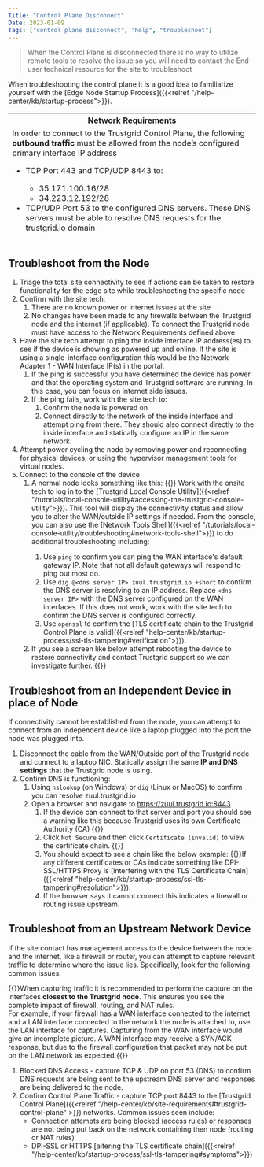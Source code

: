 ```yaml
---
Title: "Control Plane Disconnect"
Date: 2023-01-09
Tags: ["control plane disconnect", "help", "troubleshoot"]
---
```


> When the Control Plane is disconnected there is no way to utilize remote tools to resolve the issue so you will need to contact the End-user technical resource for the site to troubleshoot

When troubleshooting the control plane it is a good idea to familiarize yourself with the [Edge Node Startup Process]({{<relref "/help-center/kb/startup-process">}}). 

<table>
<thead>
<tr>
<th> Network Requirements </th>
</tr>
<tr>
<td>
In order to connect to the Trustgrid Control Plane, the following <strong>outbound traffic</strong> must be allowed from the node’s configured primary interface IP address <br/>
<ul>
    <li>TCP Port 443 and TCP/UDP 8443 to:</li>
        <ul>
            <li>35.171.100.16/28</li>
            <li>34.223.12.192/28</li>
        </ul>
    </li>
    <li>TCP/UDP Port 53 to the configured DNS servers. These DNS servers must be able to resolve DNS requests for the trustgrid.io domain</li>
</ul>
</table>

## Troubleshoot from the Node
1. Triage the total site connectivity to see if actions can be taken to restore functionality for the edge site while troubleshooting the specific node
1. Confirm with the site tech:
    1. There are no known power or internet issues at the site
    1. No changes have been made to any firewalls between the Trustgrid node and the internet (if applicable). To connect the Trustgrid node must have access to the Network Requirements defined above.
1. Have the site tech attempt to ping the inside interface IP address(es) to see if the device is showing as powered up and online. If the site is using a single-interface configuration this would be the Network Adapter 1 - WAN Interface IP(s) in the portal.
    1. If the ping is successful you have determined the device has power and that the operating system and Trustgrid software are running. In this case, you can focus on internet side issues.
    1. If the ping fails, work with the site tech to:
        1. Confirm the node is powered on
        1. Connect directly to the network of the inside interface and attempt ping from there. They should also connect directly to the inside interface and statically configure an IP in the same network.
1. Attempt power cycling the node by removing power and reconnecting for physical devices, or using the hypervisor management tools for virtual nodes.
1. Connect to the console of the device
    1. A normal node looks something like this: {{<tgimg src="normal-node.png" width="80%" caption="Normal node login screen">}} Work with the onsite tech to log in to the [Trustgrid Local Console Utility]({{<relref "/tutorials/local-console-utility#accessing-the-trustgrid-console-utility">}}).  This tool will display the connectivity status and allow you to alter the WAN/outside IP settings if needed. From the console, you can also use the [Network Tools Shell]({{<relref "/tutorials/local-console-utility/troubleshooting#network-tools-shell">}}) to do additional troubleshooting including:
        1. Use `ping` to confirm you can ping the WAN interface's default gateway IP.  Note that not all default gateways will respond to ping but most do.
        1. Use `dig @<dns server IP> zuul.trustgrid.io +short` to confirm the DNS server is resolving to an IP address. Replace `<dns server IP>` with the DNS server configured on the WAN interfaces. If this does not work, work with the site tech to confirm the DNS server is configured correctly.
        1. Use `openssl` to confirm the [TLS certificate chain to the Trustgrid Control Plane is valid]({{<relref "help-center/kb/startup-process/ssl-tls-tampering#verification">}}).  
    1. If you see a screen like below attempt rebooting the device to restore connectivity and contact Trustgrid support so we can investigate further. {{<tgimg src="node-panic.png" width="80%" caption="Kernel panic screen">}}

## Troubleshoot from an Independent Device in place of Node
If connectivity cannot be established from the node, you can attempt to connect from an independent device like a laptop plugged into the port the node was plugged into.

1. Disconnect the cable from the WAN/Outside port of the Trustgrid node and connect to a laptop NIC.  Statically assign the same **IP and DNS settings** that the Trustgrid node is using. 
1. Confirm DNS is functioning:
    1. Using `nslookup` (on Windows) or `dig` (Linux or MacOS) to confirm you can resolve zuul.trustgrid.io
    1. Open a browser and navigate to https://zuul.trustgrid.io:8443
        1. If the device can connect to that server and port you should see a warning like this because Trustgrid uses its own Certificate Authority (CA) {{<tgimg src="link.png" width="50%" caption="Certificate security warning">}}
        1. Click `Not Secure` and then click `Certificate (invalid)` to view the certificate chain. {{<tgimg src="certificate-invalid.png" width="50%" caption="Expanded certificate security warning">}}
        1. You should expect to see a chain like the below example: {{<tgimg src="chain.png" width="70%">}}If any different certificates or CAs indicate something like DPI-SSL/HTTPS Proxy is [interfering with the TLS Certificate Chain]({{<relref "help-center/kb/startup-process/ssl-tls-tampering#resolution">}}).  
        1. If the browser says it cannot connect this indicates a firewall or routing issue upstream.


## Troubleshoot from an Upstream Network Device
If the site contact has management access to the device between the node and the internet, like a firewall or router, you can attempt to capture relevant traffic to determine where the issue lies. Specifically, look for the following common issues:

{{<alert color="warning">}}When capturing traffic it is recommended to perform the capture on the interfaces **closest to the Trustgrid node**.  This ensures you see the complete impact of firewall, routing, and NAT rules.  
For example, if your firewall has a WAN interface connected to the internet and a LAN interface connected to the network the node is attached to, use the LAN interface for captures.  Capturing from the WAN interface would give an incomplete picture. A WAN interface may receive a SYN/ACK response, but due to the firewall configuration that packet may not be put on the LAN network as expected.{{</alert>}}

1. Blocked DNS Access - capture TCP & UDP on port 53 (DNS) to confirm DNS requests are being sent to the upstream DNS server and responses are being delivered to the node.
1. Confirm Control Plane Traffic - capture TCP port 8443 to the [Trustgrid Control Plane]({{<relref "/help-center/kb/site-requirements#trustgrid-control-plane" >}}) networks. Common issues seen include:
    - Connection attempts are being blocked (access rules) or responses are not being put back on the network containing then node (routing or NAT rules)
    - DPI-SSL or HTTPS [altering the TLS certificate chain]({{<relref "/help-center/kb/startup-process/ssl-tls-tampering#symptoms">}})

